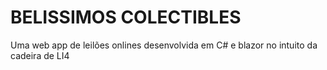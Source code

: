 # BELISSIMOS COLECTIBLES
Uma web app de leilões onlines desenvolvida em C# e blazor no intuito da cadeira de LI4
